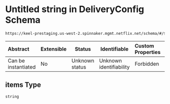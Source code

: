# Untitled string in DeliveryConfig Schema

```txt
https://keel-prestaging.us-west-2.spinnaker.mgmt.netflix.net/schema/#/$defs/Condition/properties/values/items
```




| Abstract            | Extensible | Status         | Identifiable            | Custom Properties | Additional Properties | Access Restrictions | Defined In                                                    |
| :------------------ | ---------- | -------------- | ----------------------- | :---------------- | --------------------- | ------------------- | ------------------------------------------------------------- |
| Can be instantiated | No         | Unknown status | Unknown identifiability | Forbidden         | Allowed               | none                | [keel.schema.json\*](keel.schema.json "open original schema") |

## items Type

`string`
